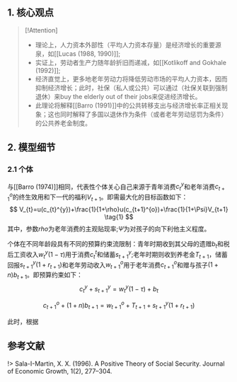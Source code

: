## 1. 核心观点
> [!Attention]
> - 理论上，人力资本外部性（平均人力资本存量）是经济增长的重要源泉，如[[Lucas (1988, 1990)]];
> - 实证上，劳动者生产力随年龄折旧而递减，如[[Kotlikoff and Gokhale (1992)]];
> - 经济直觉上，更多地老年劳动力将降低劳动市场的平均人力资本，因而抑制经济增长；此时，社保（私人或公共）可以通过（社保关联到强制退休）来buy the elderly out of their jobs来促进经济增长。
> - 此理论将解释[[Barro (1991)]]中的公共转移支出与经济增长率正相关现象；这也同时解释了多国以退休作为条件（或者老年劳动惩罚为条件）的公共养老金制度。

## 2. 模型细节
### 2.1 个体
与[[Barro (1974)]]相同，代表性个体关心自己来源于青年消费$c_{t}^{y}$和老年消费$c_{t+1}^{o}$的终生效用和下一代的福利$V_{t+1}$。即需最大化的目标函数如下：
$$
V_{t}=u(c_{t}^{y})+\frac{1}{1+\rho}u(c_{t+1}^{o})+\frac{1}{1+\Psi}V_{t+1} \tag{1}
$$
其中，参数$rho$为老年消费的主观贴现率;$\Psi$为对孩子的向下利他主义程度。

个体在不同年龄段具有不同的预算约束流限制：青年时期收到其父母的遗赠$b_{t}$和税后工资收入$w_{t}^{y}(1-\tau)$用于消费$c_{t}^{t}$和储蓄$s_{t+1}^{y}$;老年时期则收到养老金$T_{t+1}$，储蓄回报$s_{t+1}^{y}(1+r_{t+1})$和老年劳动收入$w_{t+1}^{o}$用于老年消费$c_{t+1}^{o}$和赠与孩子$(1+n)b_{t+1}$。即预算约束如下：
$$
c_{t}^{y}+s_{t+1}^{y}=w_{t}^{y}(1-\tau)+b_{t} \tag{2}
$$

$$
c_{t+1}^{o}+(1+n)b_{t+1}=w_{t+1}^{o}+T_{t+1}+s_{t+1}^{y}(1+r_{t+1}) \tag{3}
$$

此时，根据


## 参考文献
!> Sala-I-Martin, X. X. (1996). A Positive Theory of Social Security. Journal of Economic Growth, 1(2), 277–304.
